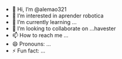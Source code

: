 - 👋 Hi, I’m @alemao321
- 👀 I’m interested in aprender robotica
- 🌱 I’m currently learning ...
- 💞️ I’m looking to collaborate on ...havester
- 📫 How to reach me ...
- 😄 Pronouns: ...
- ⚡ Fun fact: ...

<!---
alemao321/alemao321 is a ✨ special ✨ repository because its `README.md` (this file) appears on your GitHub profile.
You can click the Preview link to take a look at your changes.
--->

